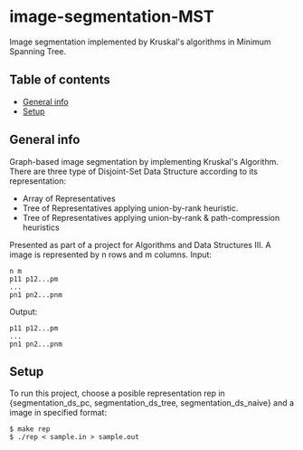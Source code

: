 # image-segmentation-MST
Image segmentation implemented by Kruskal's algorithms in Minimum Spanning Tree. 

## Table of contents
* [General info](#general-info)
* [Setup](#setup)

## General info
Graph-based image segmentation by implementing Kruskal's Algorithm. There are three type of Disjoint-Set Data Structure according to its representation:
- Array of Representatives
- Tree of Representatives applying union-by-rank heuristic.
- Tree of Representatives applying union-by-rank & path-compression heuristics

Presented as part of a project for Algorithms and Data Structures III.
A image is represented by n rows and m columns.
Input:
```
n m
p11 p12...pm
...
pn1 pn2...pnm
```
Output:
```
p11 p12...pm
...
pn1 pn2...pnm
```

## Setup
To run this project, choose a posible representation rep in {segmentation_ds_pc, segmentation_ds_tree, segmentation_ds_naive} and a image in specified format:

```
$ make rep
$ ./rep < sample.in > sample.out
```
